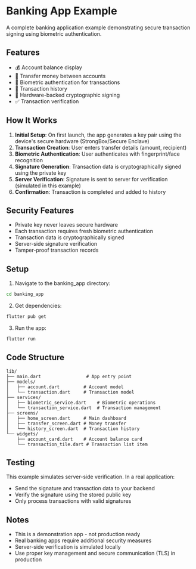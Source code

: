 # Banking App Example

A complete banking application example demonstrating secure transaction signing using biometric authentication.

## Features

- 💰 Account balance display
- 💸 Transfer money between accounts
- 🔐 Biometric authentication for transactions
- 📝 Transaction history
- 🔑 Hardware-backed cryptographic signing
- ✅ Transaction verification

## How It Works

1. **Initial Setup**: On first launch, the app generates a key pair using the device's secure hardware (StrongBox/Secure Enclave)
2. **Transaction Creation**: User enters transfer details (amount, recipient)
3. **Biometric Authentication**: User authenticates with fingerprint/face recognition
4. **Signature Generation**: Transaction data is cryptographically signed using the private key
5. **Server Verification**: Signature is sent to server for verification (simulated in this example)
6. **Confirmation**: Transaction is completed and added to history

## Security Features

- Private key never leaves secure hardware
- Each transaction requires fresh biometric authentication
- Transaction data is cryptographically signed
- Server-side signature verification
- Tamper-proof transaction records

## Setup

1. Navigate to the banking_app directory:
```bash
cd banking_app
```

2. Get dependencies:
```bash
flutter pub get
```

3. Run the app:
```bash
flutter run
```

## Code Structure

```
lib/
├── main.dart                 # App entry point
├── models/
│   ├── account.dart         # Account model
│   └── transaction.dart     # Transaction model
├── services/
│   ├── biometric_service.dart    # Biometric operations
│   └── transaction_service.dart  # Transaction management
├── screens/
│   ├── home_screen.dart     # Main dashboard
│   ├── transfer_screen.dart # Money transfer
│   └── history_screen.dart  # Transaction history
└── widgets/
    ├── account_card.dart    # Account balance card
    └── transaction_tile.dart # Transaction list item
```

## Testing

This example simulates server-side verification. In a real application:
- Send the signature and transaction data to your backend
- Verify the signature using the stored public key
- Only process transactions with valid signatures

## Notes

- This is a demonstration app - not production ready
- Real banking apps require additional security measures
- Server-side verification is simulated locally
- Use proper key management and secure communication (TLS) in production


